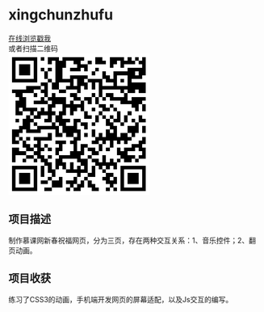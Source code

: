 # xingchunzhufu
[在线浏览戳我](https://ads1356.github.io/xingchunzhufu/)<br>或者扫描二维码<br>
![](https://github.com/ads1356/xingchunzhufu/blob/master/orcode.png)
## 项目描述
  制作慕课网新春祝福网页，分为三页，存在两种交互关系：1、音乐控件；2、翻页动画。
## 项目收获
  练习了CSS3的动画，手机端开发网页的屏幕适配，以及Js交互的编写。

